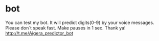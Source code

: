 # bot
You can test my bot. It will predict digits(0-9) by your voice messages. Please don`t speak fast. Make pauses in 1 sec. Thank ya!
http://t.me/Aigera_predictor_bot
